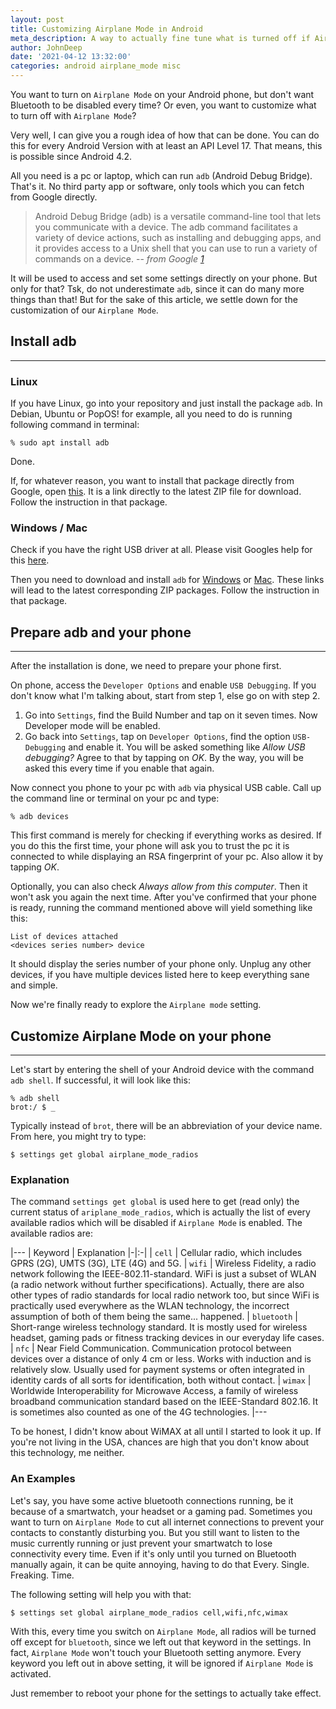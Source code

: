 ```yaml
---
layout: post
title: Customizing Airplane Mode in Android
meta_description: A way to actually fine tune what is turned off if Airplane Mode is activated 
author: JohnDeep
date: '2021-04-12 13:32:00'
categories: android airplane_mode misc
---
```


You want to turn on `Airplane Mode` on your Android phone, but don't want Bluetooth to be disabled every time? Or even, you want to customize what to turn off with `Airplane Mode`?

Very well, I can give you a rough idea of how that can be done. You can do this for every Android Version with at least an API Level 17. That means, this is possible since Android 4.2.

All you need is a pc or laptop, which can run `adb` (Android Debug Bridge). That's it. No third party app or software, only tools which you can fetch from Google directly.

> Android Debug Bridge (adb) is a versatile command-line tool that lets you communicate with a device. The adb command facilitates a variety of device actions, such as installing and debugging apps, and it provides access to a Unix shell that you can use to run a variety of commands on a device.
> -- <cite>from Google [1]</cite>

[1]: https://developer.android.com/studio/command-line/adb

It will be used to access and set some settings directly on your phone. But only for that? Tsk, do not underestimate `adb`, since it can do many more things than that! But for the sake of this article, we settle down for the customization of our `Airplane Mode`.

## Install adb
--------------

### Linux

If you have Linux, go into your repository and just install the package `adb`. In Debian, Ubuntu or PopOS! for example, all you need to do is running following command in terminal:

~~~
% sudo apt install adb
~~~

Done.

If, for whatever reason, you want to install that package directly from Google, open [this](https://dl.google.com/android/repository/platform-tools-latest-linux.zip). It is a link directly to the latest ZIP file for download. Follow the instruction in that package.

### Windows / Mac

Check if you have the right USB driver at all. Please visit Googles help for this [here](https://developer.android.com/studio/run/oem-usb.html).

Then you need to download and install `adb` for [Windows](https://dl.google.com/android/repository/platform-tools-latest-windows.zip) or [Mac](https://dl.google.com/android/repository/platform-tools-latest-darwin.zip). These links will lead to the latest corresponding ZIP packages. Follow the instruction in that package.


## Prepare adb and your phone
-----------------------------

After the installation is done, we need to prepare your phone first.

On phone, access the `Developer Options` and enable `USB Debugging`. If you don't know what I'm talking about, start from step 1, else go on with step 2.

1. Go into `Settings`, find the Build Number and tap on it seven times. Now  Developer mode will be enabled.
2. Go back into `Settings`, tap on `Developer Options`, find the option `USB-Debugging` and enable it. You will be asked something like _Allow USB debugging?_ Agree to that by tapping on _OK_. By the way, you will be asked this every time if you enable that again.

Now connect you phone to your pc with `adb` via physical USB cable. Call up the command line or terminal on your pc and type:

~~~
% adb devices
~~~

This first command is merely for checking if everything works as desired. If you do this the first time, your phone will ask you to trust the pc it is connected to while displaying an RSA fingerprint of your pc. Also allow it by tapping _OK_.

Optionally, you can also check _Always allow from this computer_. Then it won't ask you again the next time. After you've confirmed that your phone is ready, running the command mentioned above will yield something like this:

```
List of devices attached
<devices series number>	device
```

It should display the series number of your phone only. Unplug any other devices, if you have multiple devices listed here to keep everything sane and simple.

Now we're finally ready to explore the `Airplane mode` setting.


## Customize Airplane Mode on your phone
----------------------------------------

Let's start by entering the shell of your Android device with the command `adb shell`. If successful, it will look like this:

~~~
% adb shell
brot:/ $ _
~~~

Typically instead of `brot`, there will be an abbreviation of your device name. From here, you might try to type:

~~~
$ settings get global airplane_mode_radios
~~~

### Explanation

The command `settings get global` is used here to get (read only) the current status of `ariplane_mode_radios`, which is actually the list of every available radios which will be disabled if `Airplane Mode` is enabled. The available radios are:

|---
| Keyword | Explanation
|-|:-|
| `cell` | Cellular radio, which includes GPRS (2G), UMTS (3G), LTE (4G) and 5G.
| `wifi` | Wireless Fidelity, a radio network following the IEEE-802.11-standard. WiFi is just a subset of WLAN (a radio network without further specifications). Actually, there are also other types of radio standards for local radio network too, but since WiFi is practically used everywhere as the WLAN technology, the incorrect assumption of both of them being the same... happened.
| `bluetooth` | Short-range wireless technology standard. It is mostly used for wireless headset, gaming pads or fitness tracking devices in our everyday life cases.
| `nfc` | Near Field Communication. Communication protocol between devices over a distance of only 4 cm or less. Works with induction and is relatively slow. Usually used for payment systems or often integrated in identity cards of all sorts for identification, both without contact.
| `wimax` | Worldwide Interoperability for Microwave Access, a family of wireless broadband communication standard based on the IEEE-Standard 802.16. It is sometimes also counted as one of the 4G technologies.
|---

To be honest, I didn't know about WiMAX at all until I started to look it up. If you're not living in the USA, chances are high that you don't know about this technology, me neither.

### An Examples

Let's say, you have some active bluetooth connections running, be it because of a smartwatch, your headset or a gaming pad. Sometimes you want to turn on `Airplane Mode` to cut all internet connections to prevent your contacts to constantly disturbing you. But you still want to listen to the music currently running or just prevent your smartwatch to lose connectivity every time. Even if it's only until you turned on Bluetooth manually again, it can be quite annoying, having to do that Every. Single. Freaking. Time.

The following setting will help you with that:

~~~
$ settings set global airplane_mode_radios cell,wifi,nfc,wimax
~~~

With this, every time you switch on `Airplane Mode`, all radios will be turned off except for `bluetooth`, since we left out that keyword in the settings. In fact, `Airplane Mode` won't touch your Bluetooth setting anymore. Every keyword you left out in above setting, it will be ignored if `Airplane Mode` is activated.

Just remember to reboot your phone for the settings to actually take effect.
